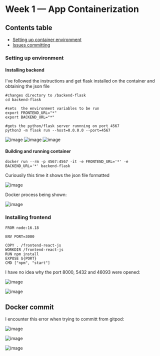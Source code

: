 # Week 1 — App Containerization

## Contents table

- [Setting up container environment](#setting-up-environment)
- [Issues committing](#docker-commit)


### Setting up environment

#### Installing backend

I've followed the instructions and get flask installed on the container and obtaining the json file

```
#changes directory to /backend-flask
cd backend-flask

#sets  the environment variables to be run
export FRONTEND_URL="*"
export BACKEND_URL="*"

#gets the python/flask server runnning on port 4567
python3 -m flask run --host=0.0.0.0 --port=4567

```
![image](https://user-images.githubusercontent.com/49325152/220764000-9e92a6cf-b84b-4f13-b309-54dadfa04607.png)
![image](https://user-images.githubusercontent.com/49325152/220764152-45cb0f1f-7c10-4f28-9ec0-4700b533419d.png)
![image](https://user-images.githubusercontent.com/49325152/220764754-66187c42-ac6c-4d3c-9868-798116232b06.png)

#### Building and running container

```
docker run --rm -p 4567:4567 -it -e FRONTEND_URL='*' -e BACKEND_URL='*' backend-flask
```
Curiousily this time it shows the json file formatted

![image](https://user-images.githubusercontent.com/49325152/220776910-906b9593-8c4b-4e79-a671-5462ce4f53e4.png)

Docker process being shown:

![image](https://user-images.githubusercontent.com/49325152/220776930-23a36cab-111a-4ba4-adca-75dde12a1bb4.png)

### Installing frontend

```
FROM node:16.18

ENV PORT=3000

COPY . /frontend-react-js
WORKDIR /frontend-react-js
RUN npm install
EXPOSE ${PORT}
CMD ["npm", "start"]
```

I have no idea why the port 8000, 5432 and 46093 were opened:

![image](https://user-images.githubusercontent.com/49325152/220785781-292f5fa4-5381-45bf-ab6c-074854a27ca8.png)

![image](https://user-images.githubusercontent.com/49325152/220786496-189c2f7d-e127-48e8-8314-7a1317450353.png)

## Docker commit 

I encounter this error when trying to committ from gitpod:

![image](https://user-images.githubusercontent.com/49325152/220798269-3676369b-86f2-48d1-bde3-4c0693f710e7.png)

![image](https://user-images.githubusercontent.com/49325152/220798671-d7d2d5c6-8aad-4fd1-a227-1895a7bd8f2e.png)

![image](https://user-images.githubusercontent.com/49325152/220798206-2f58f745-c99c-46a9-ae39-31472b91e03d.png)


